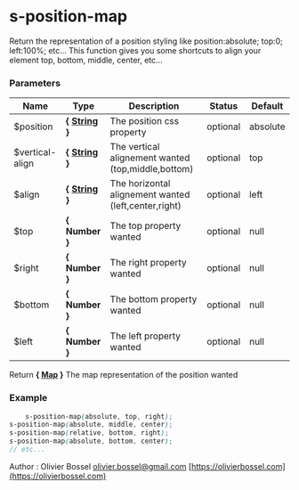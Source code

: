 # s-position-map

Return the representation of a position styling like position:absolute; top:0; left:100%; etc...
This function gives you some shortcuts to align your element top, bottom, middle, center, etc...

### Parameters

| Name             | Type                                                                                                  | Description                                          | Status   | Default  |
| ---------------- | ----------------------------------------------------------------------------------------------------- | ---------------------------------------------------- | -------- | -------- |
| \$position       | **{ [String](http://www.sass-lang.com/documentation/file.SASS_REFERENCE.html#sass-script-strings) }** | The position css property                            | optional | absolute |
| \$vertical-align | **{ [String](http://www.sass-lang.com/documentation/file.SASS_REFERENCE.html#sass-script-strings) }** | The vertical alignement wanted (top,middle,bottom)   | optional | top      |
| \$align          | **{ [String](http://www.sass-lang.com/documentation/file.SASS_REFERENCE.html#sass-script-strings) }** | The horizontal alignement wanted (left,center,right) | optional | left     |
| \$top            | **{ Number }**                                                                                        | The top property wanted                              | optional | null     |
| \$right          | **{ Number }**                                                                                        | The right property wanted                            | optional | null     |
| \$bottom         | **{ Number }**                                                                                        | The bottom property wanted                           | optional | null     |
| \$left           | **{ Number }**                                                                                        | The left property wanted                             | optional | null     |

Return **{ [Map](http://www.sass-lang.com/documentation/file.SASS_REFERENCE.html#maps) }** The map representation of the position wanted

### Example

```scss
	s-position-map(absolute, top, right);
s-position-map(absolute, middle, center);
s-position-map(relative, bottom, right);
s-position-map(absolute, bottom, center);
// etc...
```

Author : Olivier Bossel [olivier.bossel@gmail.com](mailto:olivier.bossel@gmail.com) [https://olivierbossel.com](https://olivierbossel.com)
